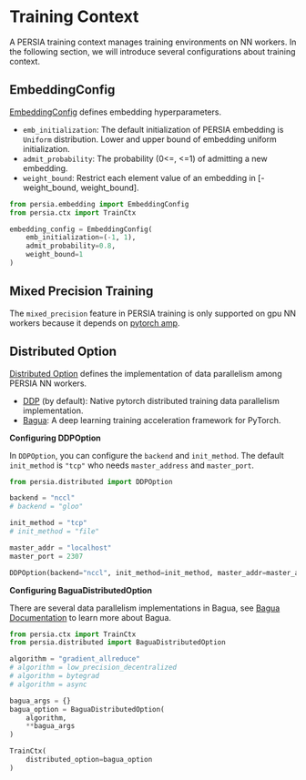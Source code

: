 # Training Context
<!--
PERSIA training context is a configurable context that help you to set the corresponding embedding training configuration. PERSIA support both gpu nn_worker and cpu nn_worker.Different type of nn_worker may not support the same feature.Usually the gpu nn_worker will do will perform than the cpu nn_worker. -->

A PERSIA training context manages training environments on NN workers. In the following section, we will introduce several configurations about training context.

<!-- We will introduce several configurations that may help you to configure your task while using PERSIA in training job. -->

## EmbeddingConfig

[EmbeddingConfig](https://persiaml.pages.dev/main/autoapi/persia/embedding/#persia.embedding.EmbeddingConfig) defines embedding hyperparameters.

- `emb_initialization`: The default initialization of PERSIA embedding is `Uniform` distribution. Lower and upper bound of embedding uniform initialization.
- `admit_probability`: The probability (0<=, <=1) of admitting a new embedding.
- `weight_bound`: Restrict each element value of an embedding in [-weight_bound, weight_bound].

```python
from persia.embedding import EmbeddingConfig
from persia.ctx import TrainCtx

embedding_config = EmbeddingConfig(
    emb_initialization=(-1, 1),
    admit_probability=0.8,
    weight_bound=1
)

```

## Mixed Precision Training

The `mixed_precision` feature in PERSIA training is only supported on gpu NN workers because it depends on [pytorch amp](https://pytorch.org/docs/stable/amp.html).

<!-- And it only improves the speed of the dense model training and reduce the corresponding device memory cost. It won increase or reduce the data for the embedding. -->

## Distributed Option

[Distributed Option](https://persiaml.pages.dev/main/autoapi/persia/distributed/#module-persia.distributed) defines the implementation of data parallelism among PERSIA NN workers.
<!-- Distributed training in PERSIA is easy to configuration. We already integrated two distributed option for you to use. -->

- [DDP](https://pytorch.org/docs/stable/distributed.html) (by default): Native pytorch distributed training data parallelism implementation.
- [Bagua](https://tutorials.baguasys.com/introduction): A deep learning training acceleration framework for PyTorch.

**Configuring DDPOption**

In `DDPOption`, you can configure the `backend` and `init_method`. The default `init_method` is `"tcp"` who needs `master_address` and `master_port`.

```python
from persia.distributed import DDPOption

backend = "nccl"
# backend = "gloo"

init_method = "tcp"
# init_method = "file"

master_addr = "localhost"
master_port = 2307

DDPOption(backend="nccl", init_method=init_method, master_addr=master_addr, master_port=master_port)
```

**Configuring BaguaDistributedOption**

<!-- Bagua support multiple data parallelism implementation that may help you speedup the training speed. Review the [doc](https://tutorials.baguasys.com/algorithms/) to select the best one for you. -->

There are several data parallelism implementations in Bagua, see [Bagua Documentation](https://tutorials.baguasys.com/algorithms/) to learn more about Bagua.

```python
from persia.ctx import TrainCtx
from persia.distributed import BaguaDistributedOption

algorithm = "gradient_allreduce"
# algorithm = low_precision_decentralized
# algorithm = bytegrad
# algorithm = async

bagua_args = {}
bagua_option = BaguaDistributedOption(
    algorithm,
    **bagua_args
)

TrainCtx(
    distributed_option=bagua_option
)
```
